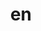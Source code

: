 ---
title: en
sub: school_advice
infographics:
  - age_group.png
  - attendance.png
  - back_to_school.png
  - child_becomes_ill.png
  - differences.png
  - go_back_to_school.png
  - government.png
  - ill_classmate.png
  - index.md
  - reopening.png
  - school_measures.png
  - teaching.png
  - travel.png
---